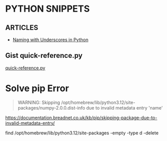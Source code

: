# PYTHON SNIPPETS

## ARTICLES

-   [Naming with Underscores in Python](https://medium.com/python-features/naming-conventions-with-underscores-in-python-791251ac7097)

## Gist quick-reference.py

[quick-reference.py](https://gist.github.com/NicHub/b14ecd7d0f204db1ea0b48f4261518db)

# Solve pip Error

> WARNING: Skipping /opt/homebrew/lib/python3.12/site-packages/numpy-2.0.0.dist-info due to invalid metadata entry 'name'

https://documentation.breadnet.co.uk/kb/pip/skipping-package-due-to-invalid-metadata-entry/

find /opt/homebrew/lib/python3.12/site-packages -empty -type d -delete